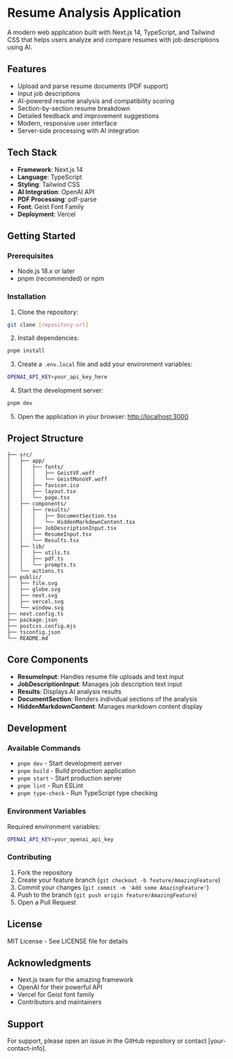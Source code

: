 # Resume Analysis Application

A modern web application built with Next.js 14, TypeScript, and Tailwind CSS that helps users analyze and compare resumes with job descriptions using AI.

## Features

- Upload and parse resume documents (PDF support)
- Input job descriptions
- AI-powered resume analysis and compatibility scoring
- Section-by-section resume breakdown
- Detailed feedback and improvement suggestions
- Modern, responsive user interface
- Server-side processing with AI integration

## Tech Stack

- **Framework**: Next.js 14
- **Language**: TypeScript
- **Styling**: Tailwind CSS
- **AI Integration**: OpenAI API
- **PDF Processing**: pdf-parse
- **Font**: Geist Font Family
- **Deployment**: Vercel

## Getting Started

### Prerequisites

- Node.js 18.x or later
- pnpm (recommended) or npm

### Installation

1. Clone the repository:

```bash
git clone [repository-url]
```

2. Install dependencies:

```bash
pnpm install
```

3. Create a `.env.local` file and add your environment variables:

```bash
OPENAI_API_KEY=your_api_key_here
```

4. Start the development server:

```bash
pnpm dev
```

5. Open the application in your browser: [http://localhost:3000](http://localhost:3000)

## Project Structure
```
├── src/
│   ├── app/
│   │   ├── fonts/
│   │   │   ├── GeistVF.woff
│   │   │   └── GeistMonoVF.woff
│   │   ├── favicon.ico
│   │   ├── layout.tsx
│   │   └── page.tsx
│   ├── components/
│   │   ├── results/
│   │   │   ├── DocumentSection.tsx
│   │   │   └── HiddenMarkdownContent.tsx
│   │   ├── JobDescriptionInput.tsx
│   │   ├── ResumeInput.tsx
│   │   └── Results.tsx
│   ├── lib/
│   │   ├── utils.ts
│   │   ├── pdf.ts
│   │   └── prompts.ts
│   └── actions.ts
├── public/
│   ├── file.svg
│   ├── globe.svg
│   ├── next.svg
│   ├── vercel.svg
│   └── window.svg
├── next.config.ts
├── package.json
├── postcss.config.mjs
├── tsconfig.json
└── README.md
```

## Core Components

- **ResumeInput**: Handles resume file uploads and text input
- **JobDescriptionInput**: Manages job description text input
- **Results**: Displays AI analysis results
- **DocumentSection**: Renders individual sections of the analysis
- **HiddenMarkdownContent**: Manages markdown content display

## Development

### Available Commands

- `pnpm dev` - Start development server
- `pnpm build` - Build production application
- `pnpm start` - Start production server
- `pnpm lint` - Run ESLint
- `pnpm type-check` - Run TypeScript type checking

### Environment Variables

Required environment variables:

```bash
OPENAI_API_KEY=your_openai_api_key
```

### Contributing

1. Fork the repository
2. Create your feature branch (`git checkout -b feature/AmazingFeature`)
3. Commit your changes (`git commit -m 'Add some AmazingFeature'`)
4. Push to the branch (`git push origin feature/AmazingFeature`)
5. Open a Pull Request

## License

MIT License - See LICENSE file for details

## Acknowledgments

- Next.js team for the amazing framework
- OpenAI for their powerful API
- Vercel for Geist font family
- Contributors and maintainers

## Support

For support, please open an issue in the GitHub repository or contact [your-contact-info].